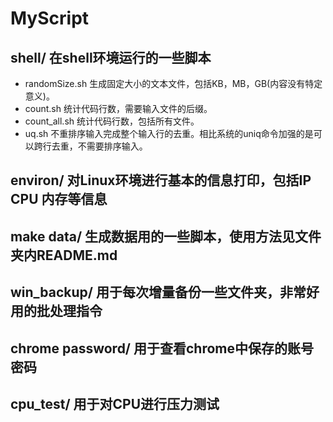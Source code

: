 # MyScript

## shell/ 在shell环境运行的一些脚本
- randomSize.sh             生成固定大小的文本文件，包括KB，MB，GB(内容没有特定意义)。
- count.sh		    统计代码行数，需要输入文件的后缀。
- count_all.sh		    统计代码行数，包括所有文件。
- uq.sh			不重排序输入完成整个输入行的去重。相比系统的uniq命令加强的是可以跨行去重，不需要排序输入。

## environ/ 对Linux环境进行基本的信息打印，包括IP CPU 内存等信息

## make data/ 生成数据用的一些脚本，使用方法见文件夹内README.md

## win_backup/  用于每次增量备份一些文件夹，非常好用的批处理指令

## chrome password/ 用于查看chrome中保存的账号密码

## cpu_test/ 用于对CPU进行压力测试
